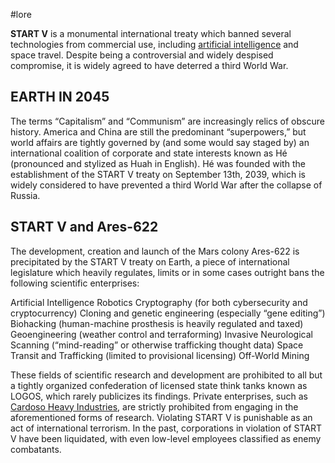 #lore

**START V** is a monumental international treaty which banned several technologies from commercial use, including [artificial intelligence](AI.md) and space travel. Despite being a controversial and widely despised compromise, it is widely agreed to have deterred a third World War.

## EARTH IN 2045

The terms “Capitalism” and “Communism” are increasingly relics of obscure history. America and China are still the predominant “superpowers,” but world affairs are tightly governed by (and some would say staged by) an international coalition of corporate and state interests known as Hé (pronounced and stylized as Huah in English). Hé was founded with the establishment of the START V treaty on September 13th, 2039, which is widely considered to have prevented a third World War after the collapse of Russia.

## START V and Ares-622

The development, creation and launch of the Mars colony Ares-622 is precipitated by the START V treaty on Earth, a piece of international legislature which heavily regulates, limits or in some cases outright bans the following scientific enterprises:

Artificial Intelligence
Robotics
Cryptography (for both cybersecurity and cryptocurrency)
Cloning and genetic engineering (especially “gene editing”)
Biohacking (human-machine prosthesis is heavily regulated and taxed)
Geoengineering (weather control and terraforming)
Invasive Neurological Scanning (“mind-reading” or otherwise trafficking thought data)
Space Transit and Trafficking (limited to provisional licensing)
Off-World Mining

These fields of scientific research and development are prohibited to all but a tightly organized confederation of licensed state think tanks known as LOGOS, which rarely publicizes its findings. Private enterprises, such as [Cardoso Heavy Industries](CHI.md), are strictly prohibited from engaging in the aforementioned forms of research. Violating START V is punishable as an act of international terrorism. In the past, corporations in violation of START V have been liquidated, with even low-level employees classified as enemy combatants.
